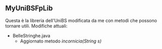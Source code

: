 ## MyUniBSFpLib

Questa è la libreria dell'UniBS modificata da me con metodi che possono tornare utili.
Modifiche attuali:

- BelleStringhe.java
  - Aggiornato metodo <em>incornicia(String s)</em>
